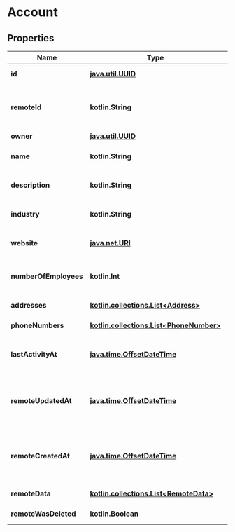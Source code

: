 
# Account

## Properties
Name | Type | Description | Notes
------------ | ------------- | ------------- | -------------
**id** | [**java.util.UUID**](java.util.UUID.md) |  |  [optional] [readonly]
**remoteId** | **kotlin.String** | The third-party API ID of the matching object. |  [optional]
**owner** | [**java.util.UUID**](java.util.UUID.md) |  |  [optional]
**name** | **kotlin.String** | The account&#39;s name. |  [optional]
**description** | **kotlin.String** | The account&#39;s description. |  [optional]
**industry** | **kotlin.String** | The account&#39;s industry. |  [optional]
**website** | [**java.net.URI**](java.net.URI.md) | The account&#39;s website. |  [optional]
**numberOfEmployees** | **kotlin.Int** | The account&#39;s number of employees. |  [optional]
**addresses** | [**kotlin.collections.List&lt;Address&gt;**](Address.md) |  |  [optional] [readonly]
**phoneNumbers** | [**kotlin.collections.List&lt;PhoneNumber&gt;**](PhoneNumber.md) |  |  [optional] [readonly]
**lastActivityAt** | [**java.time.OffsetDateTime**](java.time.OffsetDateTime.md) | When the account&#39;s last activity  occurred. |  [optional]
**remoteUpdatedAt** | [**java.time.OffsetDateTime**](java.time.OffsetDateTime.md) | When the third party&#39;s account was updated. |  [optional]
**remoteCreatedAt** | [**java.time.OffsetDateTime**](java.time.OffsetDateTime.md) | When the third party&#39;s account was created. |  [optional]
**remoteData** | [**kotlin.collections.List&lt;RemoteData&gt;**](RemoteData.md) |  |  [optional] [readonly]
**remoteWasDeleted** | **kotlin.Boolean** |  |  [optional] [readonly]



